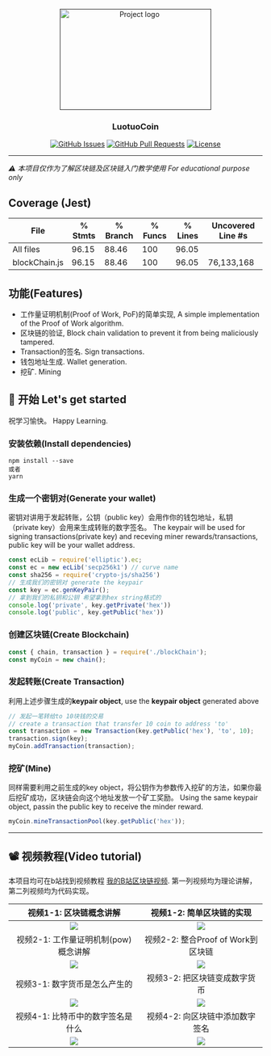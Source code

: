 <p align="center">
  <a href="" rel="noopener">
 <img width=300 height=200 src="https://www.investcyprus.org.cy/rails/active_storage/representations/eyJfcmFpbHMiOnsibWVzc2FnZSI6IkJBaHBBZVE9IiwiZXhwIjpudWxsLCJwdXIiOiJibG9iX2lkIn19--63169204734fc4159cf3c27c2c87146c82ad5b31/eyJfcmFpbHMiOnsibWVzc2FnZSI6IkJBaDdCam9MY21WemFYcGxTU0lNTmpRd2VEUTRNQVk2QmtWVSIsImV4cCI6bnVsbCwicHVyIjoidmFyaWF0aW9uIn19--4521a24c165de33d1b452a4a2b25f793dc0ec8ca/blockchain.jpg" alt="Project logo"></a>
</p>

<h3 align="center">LuotuoCoin</h3>

<div align="center">

  [![GitHub Issues](https://img.shields.io/github/issues/ycraaron/LuotuoCoin.svg)](https://github.com/ycraaron/LuotuoCoin/issues)
  [![GitHub Pull Requests](https://img.shields.io/github/issues-pr/ycraaron/LuotuoCoin.svg)](https://github.com/ycraaron/LuotuoCoin/pulls)
  [![License](https://img.shields.io/badge/license-MIT-blue.svg)](/LICENSE)

</div>

---

*⚠️ 本项目仅作为了解区块链及区块链入门教学使用 For educational purpose only*

## Coverage (Jest)
File           | % Stmts | % Branch | % Funcs | % Lines | Uncovered Line #s 
---------------|---------|----------|---------|---------|-------------------
All files      |   96.15 |    88.46 |     100 |   96.05 |                   
 blockChain.js |   96.15 |    88.46 |     100 |   96.05 | 76,133,168        

## 功能(Features)

* 工作量证明机制(Proof of Work, PoF)的简单实现, A simple implementation of the Proof of Work algorithm.
* 区块链的验证, Block chain validation to prevent it from being maliciously tampered.
* Transaction的签名. Sign transactions.
* 钱包地址生成. Wallet generation.
* 挖矿. Mining

## 🦊 开始 Let's get started <a name = "getting_started"></a>
祝学习愉快。
Happy Learning.

### 安装依赖(Install dependencies)
```
npm install --save
或者
yarn
```

### 生成一个密钥对(Generate your wallet)
密钥对讲用于发起转账，公钥（public key）会用作你的钱包地址，私钥（private key）会用来生成转账的数字签名。
The keypair will be used for signing transactions(private key) and receving miner rewards/transactions, public key will be your wallet address.
```js
const ecLib = require('elliptic').ec;
const ec = new ecLib('secp256k1') // curve name
const sha256 = require('crypto-js/sha256')
// 生成我们的密钥对 generate the keypair
const key = ec.genKeyPair();
// 拿到我们的私钥和公钥 希望拿到hex string格式的
console.log('private', key.getPrivate('hex'))
console.log('public', key.getPublic('hex'))
```

### 创建区块链(Create Blockchain)

```js
const { chain, transaction } = require('./blockChain');
const myCoin = new chain();
```

### 发起转账(Create Transaction)
利用上述步骤生成的**keypair object**, use the **keypair object** generated above
```js
// 发起一笔转给to 10块钱的交易
// create a transaction that transfer 10 coin to address 'to'
const transaction = new Transaction(key.getPublic('hex'), 'to', 10);
transaction.sign(key);
myCoin.addTransaction(transaction);
```

### 挖矿(Mine)
同样需要利用之前生成的key object，将公钥作为参数传入挖矿的方法，如果你最后挖矿成功，区块链会向这个地址发放一个矿工奖励。
Using the same keypair object, passin the public key to receive the minder reward.
```js
myCoin.mineTransactionPool(key.getPublic('hex'));
```

---
## 📽 视频教程(Video tutorial)
本项目均可在b站找到视频教程 [我的B站区块链视频](https://space.bilibili.com/43276908/video?keyword=%E5%8C%BA%E5%9D%97%E9%93%BE). 第一列视频均为理论讲解，第二列视频均为代码实现。

| 视频1-1: 区块链概念讲解 | 视频1-2: 简单区块链的实现 |
:-------------------------:|:-------------------------:
[![](https://i1.hdslb.com/bfs/archive/45e93b8158da8a8e9cac011d3b3b96898ba32d4e.jpg@380w_240h_100Q_1c.webp)](https://www.bilibili.com/video/av75077145) | [![](https://i2.hdslb.com/bfs/archive/923220116b7587df8d995e27b2db096fd3c2984a.jpg@380w_240h_100Q_1c.webp)](https://www.bilibili.com/video/av78391502)
| 视频2-1: 工作量证明机制(pow)概念讲解 | 视频2-2: 整合Proof of Work到区块链 |
[![](https://i2.hdslb.com/bfs/archive/ba4a0629d07ccc986e00f0a02e38382fc3d7790b.jpg@380w_240h_100Q_1c.webp)](https://www.bilibili.com/video/av75755443) | [![](https://i2.hdslb.com/bfs/archive/e23df57e813a458c347edbc06df66157e30d931a.jpg@380w_240h_100Q_1c.webp)](https://www.bilibili.com/video/av80091680)
| 视频3-1: 数字货币是怎么产生的 | 视频3-2: 把区块链变成数字货币 |
[![](https://i2.hdslb.com/bfs/archive/e2810bd35fd43d5e6285703a9ac92893ab67cb5c.jpg@380w_240h_100Q_1c.webp)](https://www.bilibili.com/video/av87698079) | [![](https://i0.hdslb.com/bfs/archive/b74ad2337cfd2042bc8bf3c8d8f9cf8f2972b897.jpg@380w_240h_100Q_1c.webp)](https://www.bilibili.com/video/av88477333)
| 视频4-1: 比特币中的数字签名是什么 | 视频4-2: 向区块链中添加数字签名 |
[![](https://i2.hdslb.com/bfs/archive/90c6b534c8334136f0f21407861d1e3faaf86cb4.jpg_320x200.jpg)](https://www.bilibili.com/video/av97462177/) | [![](https://i0.hdslb.com/bfs/archive/114e8bc5d21bced334a4d0662544a6c9974d4903.jpg_320x200.jpg?version=7e13c48b1154f692dbb30016db96c21e)](https://www.bilibili.com/video/av98365204/)
